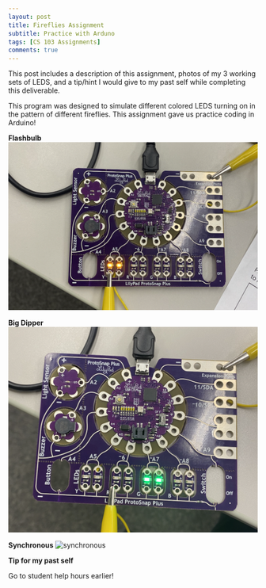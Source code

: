 ```yaml
---
layout: post
title: Fireflies Assignment 
subtitle: Practice with Arduno
tags: [CS 103 Assignments]
comments: true
---
```


This post includes a description of this assignment, photos of my 3 working sets of LEDS, and a tip/hint I would give to my past self while completing this deliverable. 
 
This program was designed to simulate different colored LEDS turning on in the pattern of different fireflies. This assignment gave us practice coding in Arduino!  


**Flashbulb**
![flashbulb](https://github.com/iangdp/iangdp.github.io/blob/master/assets/img/Screen%20Shot%202023-03-13%20at%208.11.40%20PM.png?raw=true)

**Big Dipper**
![bigdipper](https://github.com/iangdp/iangdp.github.io/blob/master/assets/img/Screen%20Shot%202023-03-13%20at%208.11.24%20PM.png?raw=true)

**Synchronous**
![synchronous]()

**Tip for my past self**

Go to student help hours earlier! 

